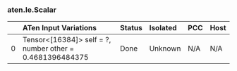 ### aten.le.Scalar
|    | ATen Input Variations                                       | Status   | Isolated   | PCC   | Host   |
|---:|:------------------------------------------------------------|:---------|:-----------|:------|:-------|
|  0 | Tensor<[16384]> self = ?,<br>number other = 0.4681396484375 | Done     | Unknown    | N/A   | N/A    |

